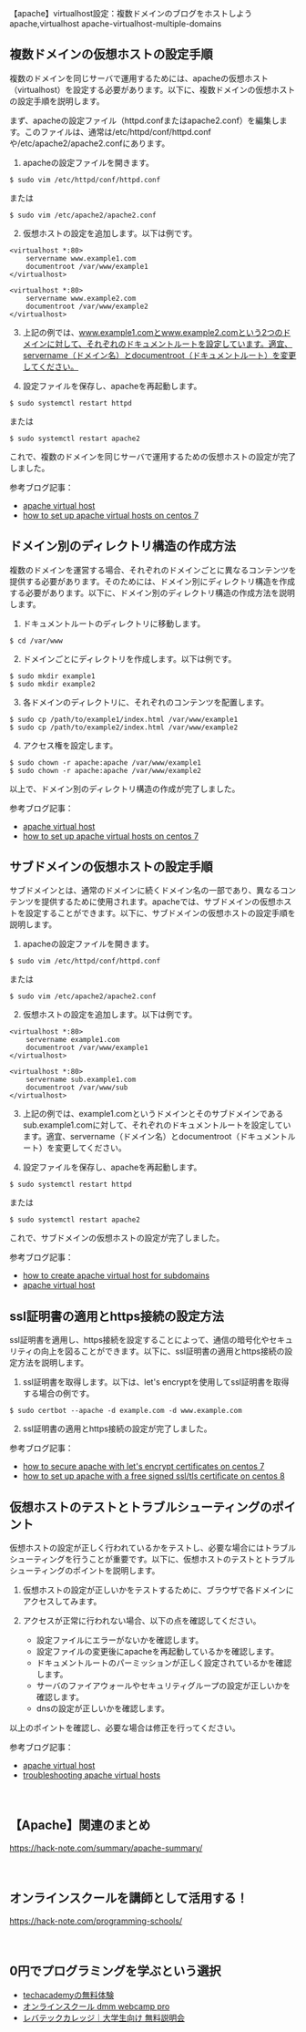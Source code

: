 【apache】virtualhost設定：複数ドメインのブログをホストしよう
apache,virtualhost
apache-virtualhost-multiple-domains

## 複数ドメインの仮想ホストの設定手順

複数のドメインを同じサーバで運用するためには、apacheの仮想ホスト（virtualhost）を設定する必要があります。以下に、複数ドメインの仮想ホストの設定手順を説明します。

まず、apacheの設定ファイル（httpd.confまたはapache2.conf）を編集します。このファイルは、通常は/etc/httpd/conf/httpd.confや/etc/apache2/apache2.confにあります。

1. apacheの設定ファイルを開きます。
```
$ sudo vim /etc/httpd/conf/httpd.conf
```
または
```
$ sudo vim /etc/apache2/apache2.conf
```

2. 仮想ホストの設定を追加します。以下は例です。
```
<virtualhost *:80>
    servername www.example1.com
    documentroot /var/www/example1
</virtualhost>

<virtualhost *:80>
    servername www.example2.com
    documentroot /var/www/example2
</virtualhost>
```

3. 上記の例では、www.example1.comとwww.example2.comという2つのドメインに対して、それぞれのドキュメントルートを設定しています。適宜、servername（ドメイン名）とdocumentroot（ドキュメントルート）を変更してください。

4. 設定ファイルを保存し、apacheを再起動します。
```
$ sudo systemctl restart httpd
```
または
```
$ sudo systemctl restart apache2
```

これで、複数のドメインを同じサーバで運用するための仮想ホストの設定が完了しました。

参考ブログ記事：
- [apache virtual host](https://www.linode.com/docs/guides/how-to-set-up-apache-virtual-hosts-on-ubuntu-18-04/)
- [how to set up apache virtual hosts on centos 7](https://www.digitalocean.com/community/tutorials/how-to-set-up-apache-virtual-hosts-on-centos-7)

## ドメイン別のディレクトリ構造の作成方法

複数のドメインを運営する場合、それぞれのドメインごとに異なるコンテンツを提供する必要があります。そのためには、ドメイン別にディレクトリ構造を作成する必要があります。以下に、ドメイン別のディレクトリ構造の作成方法を説明します。

1. ドキュメントルートのディレクトリに移動します。
```
$ cd /var/www
```

2. ドメインごとにディレクトリを作成します。以下は例です。
```
$ sudo mkdir example1
$ sudo mkdir example2
```

3. 各ドメインのディレクトリに、それぞれのコンテンツを配置します。
```
$ sudo cp /path/to/example1/index.html /var/www/example1
$ sudo cp /path/to/example2/index.html /var/www/example2
```

4. アクセス権を設定します。
```
$ sudo chown -r apache:apache /var/www/example1
$ sudo chown -r apache:apache /var/www/example2
```

以上で、ドメイン別のディレクトリ構造の作成が完了しました。

参考ブログ記事：
- [apache virtual host](https://www.linode.com/docs/guides/how-to-set-up-apache-virtual-hosts-on-ubuntu-18-04/)
- [how to set up apache virtual hosts on centos 7](https://www.digitalocean.com/community/tutorials/how-to-set-up-apache-virtual-hosts-on-centos-7)

## サブドメインの仮想ホストの設定手順

サブドメインとは、通常のドメインに続くドメイン名の一部であり、異なるコンテンツを提供するために使用されます。apacheでは、サブドメインの仮想ホストを設定することができます。以下に、サブドメインの仮想ホストの設定手順を説明します。

1. apacheの設定ファイルを開きます。
```
$ sudo vim /etc/httpd/conf/httpd.conf
```
または
```
$ sudo vim /etc/apache2/apache2.conf
```

2. 仮想ホストの設定を追加します。以下は例です。
```
<virtualhost *:80>
    servername example1.com
    documentroot /var/www/example1
</virtualhost>

<virtualhost *:80>
    servername sub.example1.com
    documentroot /var/www/sub
</virtualhost>
```

3. 上記の例では、example1.comというドメインとそのサブドメインであるsub.example1.comに対して、それぞれのドキュメントルートを設定しています。適宜、servername（ドメイン名）とdocumentroot（ドキュメントルート）を変更してください。

4. 設定ファイルを保存し、apacheを再起動します。
```
$ sudo systemctl restart httpd
```
または
```
$ sudo systemctl restart apache2
```

これで、サブドメインの仮想ホストの設定が完了しました。

参考ブログ記事：
- [how to create apache virtual host for subdomains](https://www.tecmint.com/apache-server-virtual-host-configuration-for-subdomain/)
- [apache virtual host](https://www.linode.com/docs/guides/how-to-set-up-apache-virtual-hosts-on-ubuntu-18-04/)

## ssl証明書の適用とhttps接続の設定方法

ssl証明書を適用し、https接続を設定することによって、通信の暗号化やセキュリティの向上を図ることができます。以下に、ssl証明書の適用とhttps接続の設定方法を説明します。

1. ssl証明書を取得します。以下は、let's encryptを使用してssl証明書を取得する場合の例です。
```
$ sudo certbot --apache -d example.com -d www.example.com
```

2. ssl証明書の適用とhttps接続の設定が完了しました。

参考ブログ記事：
- [how to secure apache with let's encrypt certificates on centos 7](https://www.digitalocean.com/community/tutorials/how-to-secure-apache-with-let-s-encrypt-on-centos-7)
- [how to set up apache with a free signed ssl/tls certificate on centos 8](https://www.digitalocean.com/community/tutorials/how-to-set-up-apache-with-a-free-signed-ssl-tls-certificate-on-a-vps)

## 仮想ホストのテストとトラブルシューティングのポイント

仮想ホストの設定が正しく行われているかをテストし、必要な場合にはトラブルシューティングを行うことが重要です。以下に、仮想ホストのテストとトラブルシューティングのポイントを説明します。

1. 仮想ホストの設定が正しいかをテストするために、ブラウザで各ドメインにアクセスしてみます。

2. アクセスが正常に行われない場合、以下の点を確認してください。
   - 設定ファイルにエラーがないかを確認します。
   - 設定ファイルの変更後にapacheを再起動しているかを確認します。
   - ドキュメントルートのパーミッションが正しく設定されているかを確認します。
   - サーバのファイアウォールやセキュリティグループの設定が正しいかを確認します。
   - dnsの設定が正しいかを確認します。

以上のポイントを確認し、必要な場合は修正を行ってください。

参考ブログ記事：
- [apache virtual host](https://www.linode.com/docs/guides/how-to-set-up-apache-virtual-hosts-on-ubuntu-18-04/)
- [troubleshooting apache virtual hosts](https://brianpartridge.com/article/apache-virtualhost-troubleshooting)

　

## 【Apache】関連のまとめ
https://hack-note.com/summary/apache-summary/

　

## オンラインスクールを講師として活用する！
https://hack-note.com/programming-schools/

　

## 0円でプログラミングを学ぶという選択
- [techacademyの無料体験](//af.moshimo.com/af/c/click?a_id=2612475&amp;p_id=1555&amp;pc_id=2816&amp;pl_id=22706&amp;url=https%3a%2f%2ftechacademy.jp%2fhtmlcss-trial%3futm_source%3dmoshimo%26utm_medium%3daffiliate%26utm_campaign%3dtextad)
- [オンラインスクール dmm webcamp pro](//af.moshimo.com/af/c/click?a_id=2612482&amp;p_id=1363&amp;pc_id=2297&amp;pl_id=39999&amp;guid=on)
- [レバテックカレッジ｜大学生向け 無料説明会](//af.moshimo.com/af/c/click?a_id=4071793&p_id=3198&pc_id=7488&pl_id=41848)
